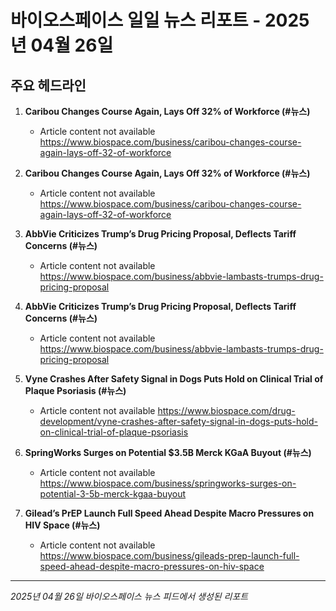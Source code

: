# 바이오스페이스 일일 뉴스 리포트 - 2025년 04월 26일


## 주요 헤드라인

1. **Caribou Changes Course Again, Lays Off 32% of Workforce (#뉴스)**
   - Article content not available
   <https://www.biospace.com/business/caribou-changes-course-again-lays-off-32-of-workforce>

2. **Caribou Changes Course Again, Lays Off 32% of Workforce (#뉴스)**
   - Article content not available
   <https://www.biospace.com/business/caribou-changes-course-again-lays-off-32-of-workforce>

3. **AbbVie Criticizes Trump’s Drug Pricing Proposal, Deflects Tariff Concerns (#뉴스)**
   - Article content not available
   <https://www.biospace.com/business/abbvie-lambasts-trumps-drug-pricing-proposal>

4. **AbbVie Criticizes Trump’s Drug Pricing Proposal, Deflects Tariff Concerns (#뉴스)**
   - Article content not available
   <https://www.biospace.com/business/abbvie-lambasts-trumps-drug-pricing-proposal>

5. **Vyne Crashes After Safety Signal in Dogs Puts Hold on Clinical Trial of Plaque Psoriasis (#뉴스)**
   - Article content not available
   <https://www.biospace.com/drug-development/vyne-crashes-after-safety-signal-in-dogs-puts-hold-on-clinical-trial-of-plaque-psoriasis>

6. **SpringWorks Surges on Potential $3.5B Merck KGaA Buyout (#뉴스)**
   - Article content not available
   <https://www.biospace.com/business/springworks-surges-on-potential-3-5b-merck-kgaa-buyout>

7. **Gilead’s PrEP Launch Full Speed Ahead Despite Macro Pressures on HIV Space (#뉴스)**
   - Article content not available
   <https://www.biospace.com/business/gileads-prep-launch-full-speed-ahead-despite-macro-pressures-on-hiv-space>


---
*2025년 04월 26일 바이오스페이스 뉴스 피드에서 생성된 리포트*